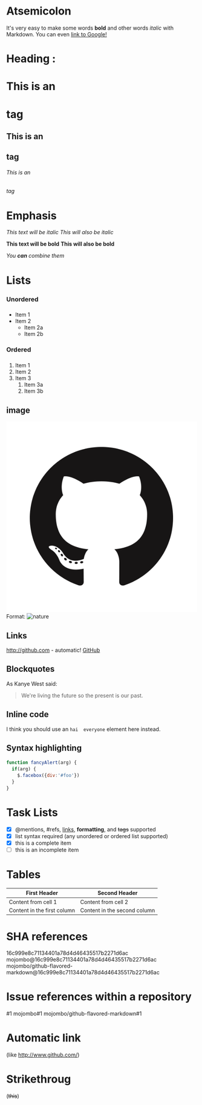 # Atsemicolon

 It's very easy to make some words **bold** and other words *italic* with Markdown. You can even [link to Google!](http://google.com)
# Heading :  
# This is an <h1> tag
## This is an <h2> tag
###### This is an <h6> tag

# Emphasis
*This text will be italic*
_This will also be italic_

**This text will be bold**
__This will also be bold__

_You **can** combine them_

# Lists
### Unordered <h3>
* Item 1
* Item 2
  * Item 2a
  * Item 2b
### Ordered  <h3>
  1. Item 1
1. Item 2
1. Item 3
   1. Item 3a
   1. Item 3b
   
## image
![GitHub Logo](GitHub-Mark.png)
Format: ![nature](https://previews.123rf.com/images/tapichar/tapichar1803/tapichar180300002/96934908-beautiful-nature-background-hanging-rubber-tire-under-the-tree-.jpg)
## Links
http://github.com - automatic!
[GitHub](http://github.com)
 ## Blockquotes
 As Kanye West said:

> We're living the future so
> the present is our past.
## Inline code
I think you should use an
`hai  everyone` element here instead.
## Syntax highlighting
```javascript
function fancyAlert(arg) {
  if(arg) {
    $.facebox({div:'#foo'})
  }
}
```
# Task Lists
- [x] @mentions, #refs, [links](), **formatting**, and <del>tags</del> supported
- [x] list syntax required (any unordered or ordered list supported)
- [x] this is a complete item
- [ ] this is an incomplete item

# Tables
First Header | Second Header
------------ | -------------
Content from cell 1 | Content from cell 2
Content in the first column | Content in the second column
# SHA references
16c999e8c71134401a78d4d46435517b2271d6ac
mojombo@16c999e8c71134401a78d4d46435517b2271d6ac
mojombo/github-flavored-markdown@16c999e8c71134401a78d4d46435517b2271d6ac
# Issue references within a repository
#1
mojombo#1
mojombo/github-flavored-markdown#1
# Automatic link
(like http://www.github.com/)
# Strikethroug
 (~~this~~) 
